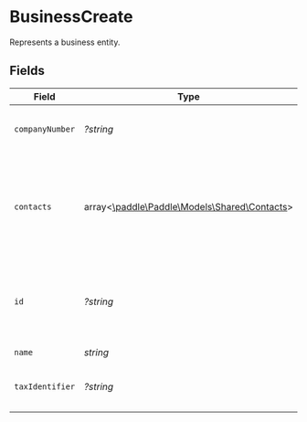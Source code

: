 # BusinessCreate

Represents a business entity.


## Fields

| Field                                                                           | Type                                                                            | Required                                                                        | Description                                                                     | Example                                                                         |
| ------------------------------------------------------------------------------- | ------------------------------------------------------------------------------- | ------------------------------------------------------------------------------- | ------------------------------------------------------------------------------- | ------------------------------------------------------------------------------- |
| `companyNumber`                                                                 | *?string*                                                                       | :heavy_minus_sign:                                                              | Company number for this business.                                               | 123456789                                                                       |
| `contacts`                                                                      | array<[\paddle\Paddle\Models\Shared\Contacts](../../models/shared/Contacts.md)> | :heavy_minus_sign:                                                              | List of contacts related to this business, typically used for sending invoices. |                                                                                 |
| `id`                                                                            | *?string*                                                                       | :heavy_minus_sign:                                                              | Unique Paddle ID for this business entity, prefixed with `biz_`.                | biz_01grrebrzaee2qj2fqqhmcyzaj                                                  |
| `name`                                                                          | *string*                                                                        | :heavy_check_mark:                                                              | Full name.                                                                      |                                                                                 |
| `taxIdentifier`                                                                 | *?string*                                                                       | :heavy_minus_sign:                                                              | Tax or VAT Number for this business.                                            | AB0123456789                                                                    |
